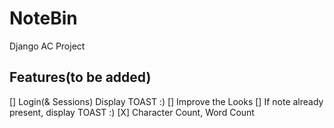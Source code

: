 # NoteBin
Django AC Project

## Features(to be added)
[] Login(& Sessions) Display TOAST :)
[] Improve the Looks
[] If note already present, display TOAST :)
[X] Character Count, Word Count 